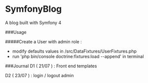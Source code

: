 # SymfonyBlog
A blog built with Symfony 4

###Usage

#####Create a User with admin role :

+ modify defaults values in /src/DataFixtures/UserFixtures.php
+ run 'php bin/console doctrine:fixtures:load --append' in terminal



###Journal
D1 ( 21/07 ) : Front end templates

D2 ( 23/07 ) : login / logout admin